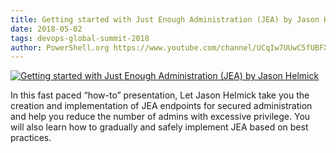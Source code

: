 ```yaml
---
title: Getting started with Just Enough Administration (JEA) by Jason Helmick
date: 2018-05-02
tags: devops-global-summit-2018
author: PowerShell.org https://www.youtube.com/channel/UCqIw7UUwC5fUBFXYX68aMrQ
---
```


[![Getting started with Just Enough Administration (JEA) by Jason Helmick](https://i3.ytimg.com/vi/zftC6eDzRJY/hqdefault.jpg "Getting started with Just Enough Administration (JEA) by Jason Helmick")](https://www.youtube.com/watch?v=zftC6eDzRJY)

In this fast paced “how-to” presentation, Let Jason Helmick take you the creation and implementation of JEA endpoints for secured administration and help you reduce the number of admins with excessive privilege. You will also learn how to gradually and safely implement JEA based on best practices.
